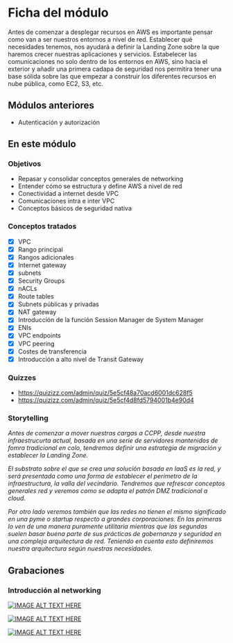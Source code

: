 # Ficha del módulo

Antes de comenzar a desplegar recursos en AWS es importante pensar como van a ser nuestros entornos a nivel de red. Establecer qué necesidades tenemos, nos ayudará a definir la Landing Zone sobre la que haremos crecer nuestras aplicaciones y servicios.
Estabelecer las comunicaciones no solo dentro de los entornos en AWS, sino hacia el exterior y añadir una primera cadapa de seguridad nos permitira tener una base sólida sobre las que empezar a construir los diferentes recursos en nube pública, como EC2, S3, etc.


## Módulos anteriores

* Autenticación y autorización


## En este módulo

### Objetivos

* Repasar y consolidar conceptos generales de networking
* Entender cómo se estructura y define AWS a nivel de red
* Conectividad a internet desde VPC
* Comunicaciones intra e inter VPC
* Conceptos básicos de seguridad nativa 

### Conceptos tratados

- [x] VPC
- [x] Rango principal
- [x] Rangos adicionales
- [x] Internet gateway
- [x] subnets
- [x] Security Groups
- [x] nACLs
- [x] Route tables
- [x] Subnets públicas y privadas
- [x] NAT gateway
- [x] Introducción de la función Session Manager de System Manager
- [x] ENIs
- [x] VPC endpoints
- [x] VPC peering
- [x] Costes de transferencia
- [x] Introducción a alto nivel de Transit Gateway

### Quizzes

* https://quizizz.com/admin/quiz/5e5cf48a70acd6001dc628f5
* https://quizizz.com/admin/quiz/5e5cf4d8fd5794001b4e90d4

### Storytelling

*Antes de comenzar a mover nuestras cargas a CCPP, desde nuestra infraestrucurta actual, basada en una serie de servidores mantenidos de fomra tradicional en colo,
tendremos definir una estrategia de migración y establecer la Landing Zone.*

*El substrato sobre el que se crea una solución basada en IaaS es la red, y será presentada como una forma de establecer el perímetro de la infraestructura, la valla
del vecindario. Tendremos que refrescar conceptos generales red y veremos como se adapta el patrón DMZ tradicional a cloud.*

*Por otro lado veremos también que las redes no tienen el mismo significado en una pyme o startup respecto a grandes corporaciones. En las primeras lo ven de una
manera puramente utilitaria mientras que las segundas suelen basar buena parte de sus prácticas de gobernanza y seguridad en una compleja arquitectura de red.
Teniendo en cuenta esto definiremos nuestra arquitectura según nuestras necesidades.*

## Grabaciones

### Introducción al networking

[![IMAGE ALT TEXT HERE](https://img.youtube.com/vi/pU4QE1YxoYM/0.jpg)](https://www.youtube.com/watch?v=pU4QE1YxoYM)

[![IMAGE ALT TEXT HERE](https://img.youtube.com/vi/EkmsLyEqbH8/0.jpg)](https://www.youtube.com/watch?v=EkmsLyEqbH8)

[![IMAGE ALT TEXT HERE](https://img.youtube.com/vi/uvN9oLGUKk8/0.jpg)](https://www.youtube.com/watch?v=uvN9oLGUKk8)





